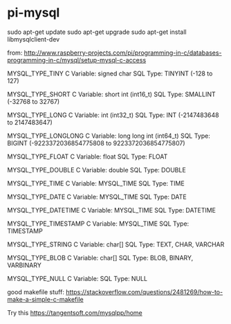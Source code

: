 # pi-mysql

sudo apt-get update
sudo apt-get upgrade
sudo apt-get install libmysqlclient-dev

from: http://www.raspberry-projects.com/pi/programming-in-c/databases-programming-in-c/mysql/setup-mysql-c-access



MYSQL_TYPE_TINY
	C Variable: signed char
	SQL Type: TINYINT (-128 to 127)

MYSQL_TYPE_SHORT
	C Variable: short int (int16_t)
	SQL Type: SMALLINT (-32768 to 32767)

MYSQL_TYPE_LONG
	C Variable: int (int32_t)
	SQL Type: INT (-2147483648 to 2147483647)

MYSQL_TYPE_LONGLONG
	C Variable: long long int (int64_t)
	SQL Type: BIGINT (-9223372036854775808 to 9223372036854775807)

MYSQL_TYPE_FLOAT
	C Variable: float
	SQL Type: FLOAT

MYSQL_TYPE_DOUBLE
	C Variable: double
	SQL Type: DOUBLE

MYSQL_TYPE_TIME
	C Variable: MYSQL_TIME
	SQL Type: TIME

MYSQL_TYPE_DATE
	C Variable: MYSQL_TIME
	SQL Type: DATE

MYSQL_TYPE_DATETIME
	C Variable: MYSQL_TIME
	SQL Type: DATETIME

MYSQL_TYPE_TIMESTAMP
	C Variable: MYSQL_TIME
	SQL Type: TIMESTAMP

MYSQL_TYPE_STRING
	C Variable: char[]
	SQL Type: TEXT, CHAR, VARCHAR

MYSQL_TYPE_BLOB
	C Variable: char[]
	SQL Type: BLOB, BINARY, VARBINARY

MYSQL_TYPE_NULL
	C Variable: 
	SQL Type: NULL


good makefile stuff:
https://stackoverflow.com/questions/2481269/how-to-make-a-simple-c-makefile


Try this
https://tangentsoft.com/mysqlpp/home